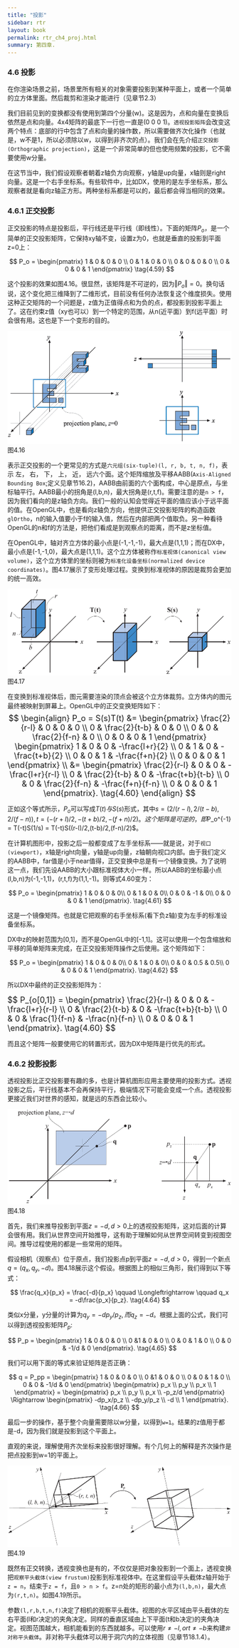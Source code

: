 ```yaml
---
title: "投影"
sidebar: rtr
layout: book
permalink: rtr_ch4_proj.html
summary: 第四章.
---
```


### 4.6 投影
在你渲染场景之前，场景里所有相关的对象需要投影到某种平面上，或者一个简单的立方体里面。然后裁剪和渲染才能进行（见章节2.3）

我们目前见到的变换都没有使用到第四个分量(w)。这是因为，点和向量在变换后依然是点和向量。4x4矩阵的最底下一行也一直是(0 0 0 1)。`透视投影矩阵`会改变这两个特点：底部的行中包含了点和向量的操作数，所以需要做齐次化操作（也就是，w不是1，所以必须除以w，以得到非齐次的点）。我们会在先介绍`正交投影(Orthographic projection)`，这是一个非常简单的但也使用频繁的投影，它不需要使用w分量。

在这节当中，我们假设观察者朝着z轴负方向观察，y轴是up向量，x轴则是right向量。这是一个右手坐标系。有些软件中，比如DX，使用的是左手坐标系，那么观察者就是看向z轴正方形。两种坐标系都是可以的，最后都会得当相同的效果。

### 4.6.1 正交投影
正交投影的特点是投影后，平行线还是平行线（即线性）。下面的矩阵$P_o$，是一个简单的正交投影矩阵，它保持xy轴不变，设置z为0，也就是垂直的投影到平面 z=0上：

$$
P_o = \begin{pmatrix}
1 & 0 & 0 & 0 \\
0 & 1 & 0 & 0 \\
0 & 0 & 0 & 0 \\
0 & 0 & 0 & 1  \end{pmatrix}  \tag{4.59}
$$

这个投影的效果如图4.16。很显然，该矩阵是不可逆的，因为$\Vert P_o \Vert = 0$。换句话说，这个变化把三维降到了二维形式，目前没有任何办法恢复这个维度损失。使用这种正交矩阵的一个问题是，z值为正值得点和为负的点，都投影到投影平面上了。这在约束z值（xy也可以）到一个特定的范围，从n(近平面）到f(远平面）时会很有用。这也是下一个变形的目的。

![图](/images/RTR3.04.16.png)
图4.16

表示正交投影的一个更常见的方式是`六元组(six-tuple)(l, r, b, t, n, f)`，表示 左， 右， 下， 上， 近， 远六个面。这个矩阵缩放及平移AABB(`Axis-Aligned Bounding Box`;定义见章节16.2)，AABB由前面的六个面构成，中心是原点，与坐标轴平行。AABB最小的拐角是(l,b,n)，最大拐角是(r,t,f)。需要注意的是`n > f`，因为我们看向的是z轴负方向。我们一般的认知会觉得近平面的值应该小于远平面的值。在OpenGL中，也是看向z轴负方向，他提供正交投影矩阵的构造函数`glOrtho`，n的输入值要小于f的输入值，然后在内部把两个值取负。另一种看待OpenGL的n和f的方法是，把他们看成是到观察点的距离，而不是z坐标值。

在OpenGL中，轴对齐立方体的最小点是(-1,-1,-1)，最大点是(1,1,1)；而在DX中，最小点是(-1,-1,0)，最大点是(1,1,1)。这个立方体被称作`标准视体(canonical view volume)`，这个立方体里的坐标则被为`标准化设备坐标(normalized device coordinates)`。图4.17展示了变形处理过程。变换到标准视体的原因是裁剪会更加的统一高效。

![图](/images/RTR3.04.17.png)
图4.17

在变换到标准视体后，图元需要渲染的顶点会被这个立方体裁剪。立方体内的图元最终被映射到屏幕上。OpenGL中的正交变换矩阵如下：
<font size="4">
$$
\begin{align}
P_o = S(s)T(t) &= \begin{pmatrix}
\frac{2}{r-l} & 0 & 0 & 0 \\
0 & \frac{2}{t-b} & 0 & 0 \\
0 & 0 & \frac{2}{f-n} & 0 \\
0 & 0 & 0 & 1
\end{pmatrix}  \begin{pmatrix}
1 & 0 & 0 & -\frac{l+r}{2} \\
0 & 1 & 0 & -\frac{t+b}{2} \\
0 & 0 & 1 & -\frac{f+n}{2} \\
0 & 0 & 0 & 1
\end{pmatrix} \\
&= \begin{pmatrix}
\frac{2}{r-l} & 0 & 0 & -\frac{l+r}{r-l} \\
0 & \frac{2}{t-b} & 0 & -\frac{t+b}{t-b} \\
0 & 0 & \frac{2}{f-n} & -\frac{f+n}{f-n} \\
0 & 0 & 0 & 1
\end{pmatrix}. \tag{4.60}
\end{align}
$$
</font>

正如这个等式所示，$P_o$可以写成$T(t)与S(s)$形式，其中$s = (2/(r-l),2/(t-b),2/(f-n)), t = (-(r+l)/2,-(t+b)/2,-(f+n)/2)。这个矩阵是可逆的，即$P_o^{-1} = T(-t)S(1/s) = T(-t)S((r-l)/2,(t-b)/2,(f-n)/2)$。

在计算机图形中，投影之后一般都变成了左手坐标系——就是说，对于`视口(viewport)`，x轴是right向量，y轴是up向量，z轴朝向视口内部。由于我们定义的AABB中，far值是小于near值得，正交变换中总是有一个镜像变换。为了说明这一点，我们先设AABB的大小跟标准视体大小一样。所以AABB的坐标最小点(l,b,n)为(-1,-1,1)，(r,t,f)为(1,1,-1)。则等式4.60变为：

$$
P_o = \begin{pmatrix}
1 & 0 & 0 & 0\\
0 & 1 & 0 & 0\\
0 & 0 & -1 & 0\\
0 & 0 & 0 & 1
\end{pmatrix}.  \tag{4.61}
$$

这是一个镜像矩阵。也就是它把观察的右手坐标系(看下负z轴)变为左手的标准设备坐标系。

DX中z的映射范围为[0,1]，而不是OpenGL中的[-1,1]。这可以使用一个包含缩放和平移的简单矩阵来完成，在正交投影矩阵操作之后使用。这个矩阵如下：

$$
P_o = \begin{pmatrix}
1 & 0 & 0 & 0\\
0 & 1 & 0 & 0\\
0 & 0 & 0.5 & 0.5\\
0 & 0 & 0 & 1
\end{pmatrix}.  \tag{4.62}
$$

所以DX中最终的正交投影矩阵为：

<font size="4">
$$
P_{o[0,1]} = \begin{pmatrix}
\frac{2}{r-l} & 0 & 0 & -\frac{l+r}{r-l} \\
0 & \frac{2}{t-b} & 0 & -\frac{t+b}{t-b} \\
0 & 0 & \frac{1}{f-n} & -\frac{n}{f-n} \\
0 & 0 & 0 & 1
\end{pmatrix}. \tag{4.60}
$$
</font>

而且这个矩阵一般要使用它的转置形式，因为DX中矩阵是行优先的形式。


### 4.6.2 投影投影
透视投影比正交投影要有趣的多，也是计算机图形应用主要使用的投影方式。透视投影之后，平行线基本不会再保持平行，极端情况下可能会变成一个点。透视投影更接近我们对世界的感知，就是远的东西会比较小。


![图](/images/RTR3.04.18.png)
图4.18

首先，我们来推导投影到平面$z = -d, d > 0$上的透视投影矩阵，这对后面的计算会很有用。我们从世界空间开始推导，这有助于理解如何从世界空间转变到视图空间。推导过程使用的都是一些常用的矩阵。

假设相机（观察点）位于原点，我们投影点p到平面$z = -d, d > 0$，得到一个新点$q = (q_x, q_y, -d)$。图4.18展示这个假设。根据图上的相似三角形，我们得到以下等式：

$$
\frac{q_x}{p_x} = \frac{-d}{p_x}   \qquad \Longleftrightarrow \qquad q_x = -d\frac{p_x}{p_z}.   \tag{4.64}
$$

类似x分量，y分量的计算为$q_y = -dp_y/p_z, 而q_z = -d$。根据上面的公式，我们可以得到透视投影矩阵$P_p$:

$$
P_p = \begin{pmatrix}
1 & 0 & 0 & 0 \\
0 &1 & 0 & 0 \\
0 & 0 & 1 & 0 \\
0 & 0 & -1/d & 0
\end{pmatrix}. \tag{4.65}
$$

我们可以用下面的等式来验证矩阵是否正确：

$$
q = P_pp = \begin{pmatrix}
1 & 0 & 0 & 0 \\
0 &1 & 0 & 0 \\
0 & 0 & 1 & 0 \\
0 & 0 & -1/d & 0
\end{pmatrix} \begin{pmatrix} p_x \\ p_y \\ p_x \\ 1 \end{pmatrix}
= \begin{pmatrix} p_x \\ p_y \\ p_x \\ -p_z/d \end{pmatrix}  
\Rightarrow 
\begin{pmatrix} -dp_x/p_z \\ -dp_y/p_z \\ -d \\ 1 \end{pmatrix}. \tag{4.66}
$$

最后一步的操作，基于整个向量需要除以w分量，以得到`w=1`。结果的z值用于都是-d，因为我们就是投影到这个平面上。

直观的来说，理解使用齐次坐标来投影很好理解。有个几何上的解释是齐次操作是把点投影到w=1的平面上。

![图](/images/RTR3.04.19.png)
图4.19

既然有正交转换，透视变换也是有的，不仅仅是把对象投影到一个面上，透视变换把`观察平头截体(view frustum)`投影到标准视体中。在这里假设平头截体z轴开始于`z = n`，结束于`z = f`，且`0 > n > f`。z=n处的矩形的最小点为`(l,b,n)`，最大点为`(r,t,n)`。如图4.19所示。

参数`(l,r,b,t,n,f)`决定了相机的观察平头截体。视图的水平区域由平头截体的左右平面(l和r决定)的夹角决定。同样的垂直区域由上下平面(t和b决定)的夹角决定。视图范围越大，相机能看到的东西就越多。可以使用$r \neq -l, or t \neq -b$来构建`非对称平头截体`。非对称平头截体可以用于洞穴内的立体视图（见章节18.1.4）。




